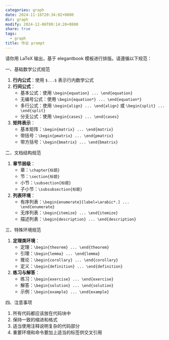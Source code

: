 ```yaml
---
categories: graph
date: 2024-11-16T20:34:02+0800
dir: graph
modify: 2024-12-06T00:14:28+0800
share: true
tags:
  - graph
title: 作业 prompt
---
```


请你用 LaTeX 输出，基于 elegantbook 模板进行排版。请遵循以下规范：

一、基础数学公式规范

1. **行内公式**：使用 `$...$` 表示行内数学公式
2. **行间公式**：
   - 基本公式：使用 `\begin{equation} ... \end{equation}`
   - 无编号公式：使用 `\begin{equation*} ... \end{equation*}`
   - 多行公式：使用 `\begin{align} ... \end{align}` 或 `\begin{split} ... \end{split}`
   - 分支公式：使用 `\begin{cases} ... \end{cases}`
3. **矩阵表示**：
   - 基本矩阵：`\begin{matrix} ... \end{matrix}`
   - 带括号：`\begin{pmatrix} ... \end{pmatrix}`
   - 带方括号：`\begin{bmatrix} ... \end{bmatrix}`

二、文档结构规范

1. **章节层级**：
   - 章：`\chapter{标题}`
   - 节：`\section{标题}`
   - 小节：`\subsection{标题}`
   - 子小节：`\subsubsection{标题}`
2. **列表环境**：
   - 有序列表：`\begin{enumerate}[label=\arabic*.] ... \end{enumerate}`
   - 无序列表：`\begin{itemize} ... \end{itemize}`
   - 描述列表：`\begin{description} ... \end{description}`

三、特殊环境规范

1. **定理类环境**：
   - 定理：`\begin{theorem} ... \end{theorem}`
   - 引理：`\begin{lemma} ... \end{lemma}`
   - 推论：`\begin{corollary} ... \end{corollary}`
   - 定义：`\begin{definition} ... \end{definition}`
2. **练习与解答**：
   - 练习：`\begin{exercise} ... \end{exercise}`
   - 解答：`\begin{solution} ... \end{solution}`
   - 示例：`\begin{example} ... \end{example}`

四、注意事项

1. 所有代码都应该放在代码块中
2. 保持一致的缩进和格式
3. 适当使用注释说明复杂的代码部分
4. 重要环境和命令要加上适当的标签供交叉引用